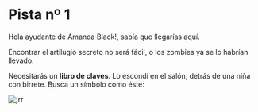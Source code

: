 # Pista nº 1

Hola ayudante de Amanda Black!, sabía que llegarías aquí.

Encontrar el artilugio secreto no será fácil, o los zombies ya se lo habrían llevado.

Necesitarás un **libro de claves**. Lo escondí en el salón, detrás de una niña con birrete. Busca un símbolo como éste:

![jrr](https://github.com/jdmuriel/jdmuriel.github.io/assets/11091614/77463d8e-cb8c-4ac7-a81a-dbdeb51db6c9)
